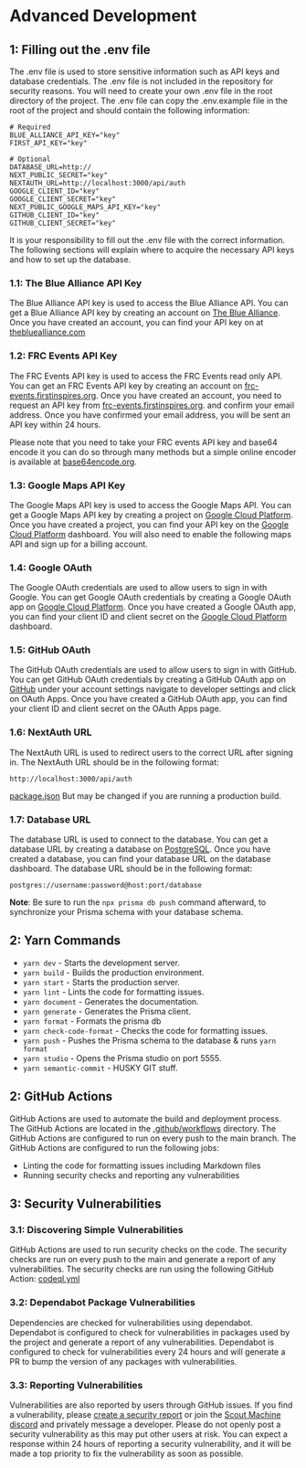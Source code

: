 # Advanced Development

## 1: Filling out the .env file

The .env file is used to store sensitive information such as API keys and database credentials. The .env file is not
included in the repository for security reasons. You will need to create your own .env file in the root directory of the
project. The .env file can copy the .env.example file in the root of the project and should contain the following
information:

```dotenv
# Required
BLUE_ALLIANCE_API_KEY="key"
FIRST_API_KEY="key"

# Optional
DATABASE_URL=http://
NEXT_PUBLIC_SECRET="key"
NEXTAUTH_URL=http://localhost:3000/api/auth
GOOGLE_CLIENT_ID="key"
GOOGLE_CLIENT_SECRET="key"
NEXT_PUBLIC_GOOGLE_MAPS_API_KEY="key"
GITHUB_CLIENT_ID="key"
GITHUB_CLIENT_SECRET="key"
```

It is your responsibility to fill out the .env file with the correct information. The following sections will explain
where to acquire the necessary API keys and how to set up the database.

### 1.1: The Blue Alliance API Key

The Blue Alliance API key is used to access the Blue Alliance API. You can get a Blue Alliance API key by creating an
account on [The Blue Alliance](https://www.thebluealliance.com/). Once you have created an account, you can find your
API key on at [thebluealliance.com](https://www.thebluealliance.com/account)

### 1.2: FRC Events API Key

The FRC Events API key is used to access the FRC Events read only API. You can get an FRC Events API key by creating an
account on [frc-events.firstinspires.org](https://frc-events.firstinspires.org/services/API). Once you have created an
account, you need to request an API key from
[frc-events.firstinspires.org](https://frc-events.firstinspires.org/services/API). and confirm your email address. Once
you have confirmed your email address, you will be sent an API key within 24 hours.

Please note that you need to take your FRC events API key and base64 encode it you can do so through many methods but a
simple online encoder is available at [base64encode.org](https://www.base64encode.org/).

### 1.3: Google Maps API Key

The Google Maps API key is used to access the Google Maps API. You can get a Google Maps API key by creating a project
on [Google Cloud Platform](https://console.cloud.google.com/). Once you have created a project, you can find your API
key on the [Google Cloud Platform](https://console.cloud.google.com/) dashboard. You will also need to enable the
following maps API and sign up for a billing account.

### 1.4: Google OAuth

The Google OAuth credentials are used to allow users to sign in with Google. You can get Google OAuth credentials by
creating a Google OAuth app on [Google Cloud Platform](https://console.cloud.google.com/). Once you have created a
Google OAuth app, you can find your client ID and client secret on the
[Google Cloud Platform](https://console.cloud.google.com/) dashboard.

### 1.5: GitHub OAuth

The GitHub OAuth credentials are used to allow users to sign in with GitHub. You can get GitHub OAuth credentials by
creating a GitHub OAuth app on [GitHub](https://github.com) under your account settings navigate to developer settings
and click on OAuth Apps. Once you have created a GitHub OAuth app, you can find your client ID and client secret on the
OAuth Apps page.

### 1.6: NextAuth URL

The NextAuth URL is used to redirect users to the correct URL after signing in. The NextAuth URL should be in the
following format:

```text
http://localhost:3000/api/auth
```

[package.json](..%2Fpackage.json)
But may be changed if you are running a production build.

### 1.7: Database URL

The database URL is used to connect to the database. You can get a database URL by creating a database on
[PostgreSQL](https://www.postgresql.org/). Once you have created a database, you can find your database URL on the
database dashboard. The database URL should be in the following format:

```text
postgres://username:password@host:port/database
```

**Note**: Be sure to run the `npx prisma db push` command afterward, to synchronize your Prisma schema with your database schema.

## 2: Yarn Commands

- `yarn dev` - Starts the development server.
- `yarn build` - Builds the production environment.
- `yarn start` - Starts the production server.
- `yarn lint` - Lints the code for formatting issues.
- `yarn document` - Generates the documentation.
- `yarn generate` - Generates the Prisma client.
- `yarn format` - Formats the prisma db
- `yarn check-code-format` - Checks the code for formatting issues.
- `yarn push` - Pushes the Prisma schema to the database & runs `yarn format`
- `yarn studio` - Opens the Prisma studio on port 5555.
- `yarn semantic-commit` - HUSKY GIT stuff.

## 2: GitHub Actions

GitHub Actions are used to automate the build and deployment process. The GitHub Actions are located in the
[.github/workflows](./.github/workflows) directory. The GitHub Actions are configured to run on every push to the main
branch. The GitHub Actions are configured to run the following jobs:

- Linting the code for formatting issues including Markdown files
- Running security checks and reporting any vulnerabilities

## 3: Security Vulnerabilities

### 3.1: Discovering Simple Vulnerabilities

GitHub Actions are used to run security checks on the code. The security checks are run on every push to the main
and generate a report of any vulnerabilities. The security checks are run using the following GitHub Action:
[codeql.yml](./.github/workflows/codeql.yml)

### 3.2: Dependabot Package Vulnerabilities

Dependencies are checked for vulnerabilities using dependabot. Dependabot is configured to check for vulnerabilities in
packages used by the project and generate a report of any vulnerabilities. Dependabot is configured to check for
vulnerabilities every 24 hours and will generate a PR to bump the version of any packages with vulnerabilities.

### 3.3: Reporting Vulnerabilities

Vulnerabilities are also reported by users through GitHub issues. If you find a vulnerability, please
[create a security report](../../../issues/new/choose) or join the
[Scout Machine discord](https://discord.com/invite/yYtc8gpsXK) and privately message a developer. Please do not openly
post a security vulnerability as this may put other users at risk. You can expect a response within 24 hours of
reporting a security vulnerability, and it will be made a top priority to fix the vulnerability as soon as possible.
